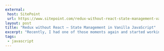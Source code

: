 ```yaml
---
external:
 host: SitePoint
 url: https://www.sitepoint.com/redux-without-react-state-management-vanilla-javascript/
layout: post
title: "Redux without React — State Management in Vanilla JavaScript"
excerpt: "Recently, I had one of those moments again and started working on a web application using Redux and nothing else but vanilla JavaScript. In this article I want to outline how I structured my app, examine some of my earlier (and ultimately unsuccessful) iterations, before looking at the solutions I settled on and what I learned along the way."
tags:
 - javascript
---
```

